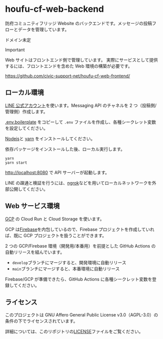 # houfu-cf-web-backend

防府コミュニティフリッジ Website のバックエンドです。メッセージの投稿フローとデータを管理しています。

ドメイン未定

> [!IMPORTANT]
> Web サイトはフロントエンド側で管理しています。
> 実際にサービスとして提供するには、フロントエンドを含めた Web 環境の構築が必要です。

<https://github.com/civic-support-net/houfu-cf-web-frontend/>

## ローカル環境

[LINE 公式アカウント](https://www.lycbiz.com/jp/service/line-official-account/)を使います。Messaging API のチャネルを 2 つ（投稿側/管理側）作成します。

[.env.boilerplate](.env.boilerplate) をコピーして `.env` ファイルを作成し、各種シークレット変数を設定してください。

[Nodejs](https://nodejs.org/)と [yarn](https://yarnpkg.com/) をインストールしてください。

依存パッケージをインストールした後、ローカル実行します。

```shell
yarn
yarn start
```

<http://localhost:8080> で API サーバーが起動します。

LINE の疎通と検証を行うには、[ngrok](https://ngrok.com/)などを用いてローカルネットワークを外部公開してください。

## Web サービス環境

[GCP](https://console.cloud.google.com/) の Cloud Run と Cloud Storage を使います。

GCP は[Firebase](https://firebase.google.com/)を内包しているので、Firebase プロジェクトを作成していれば、既に GCP プロジェクトを扱うことができます。

2 つの GCP/Firebase 環境（開発用/本番用）を前提とした GitHub Actions の自動リリースを組んでいます。

- `develop`ブランチにマージすると、開発環境に自動リリース
- `main`ブランチにマージすると、本番環境に自動リリース

Firebase/GCP が準備できたら、GitHub Actions に各種シークレット変数を登録してください。

## ライセンス

このプロジェクトは GNU Affero General Public License v3.0（AGPL-3.0）の条件の下でライセンスされています。

詳細については、このリポジトリの[LICENSE](LICENSE)ファイルをご覧ください。
